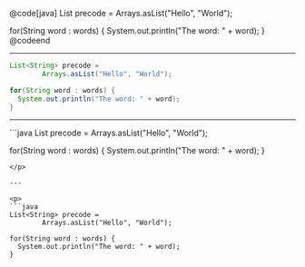 @code[java]
List<String> precode =
        Arrays.asList("Hello", "World");

for(String word : words) {
  System.out.println("The word: " + word);
}
@codeend

---

```java
List<String> precode =
        Arrays.asList("Hello", "World");

for(String word : words) {
  System.out.println("The word: " + word);
}
```

---

<p class="bigcode">
```java
List<String> precode =
        Arrays.asList("Hello", "World");

for(String word : words) {
  System.out.println("The word: " + word);
}
```
</p>

---

<p>
```java
List<String> precode =
        Arrays.asList("Hello", "World");

for(String word : words) {
  System.out.println("The word: " + word);
}
```
</p>

